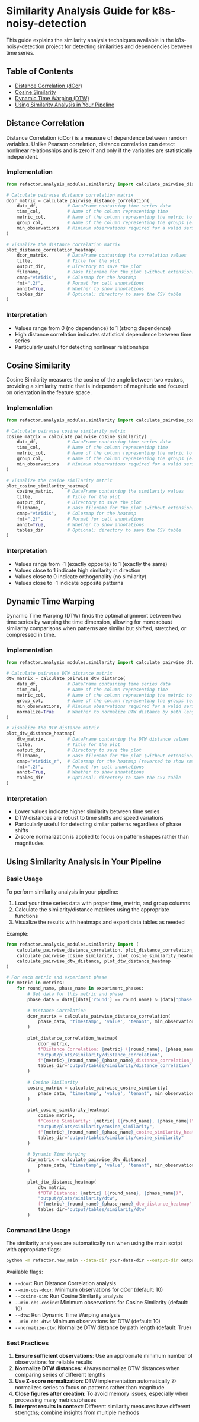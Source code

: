 # Similarity Analysis Guide for k8s-noisy-detection

This guide explains the similarity analysis techniques available in the k8s-noisy-detection project for detecting similarities and dependencies between time series.

## Table of Contents
- [Distance Correlation (dCor)](#distance-correlation)
- [Cosine Similarity](#cosine-similarity)
- [Dynamic Time Warping (DTW)](#dynamic-time-warping)
- [Using Similarity Analysis in Your Pipeline](#using-similarity-analysis-in-your-pipeline)

## Distance Correlation

Distance Correlation (dCor) is a measure of dependence between random variables. Unlike Pearson correlation, distance correlation can detect nonlinear relationships and is zero if and only if the variables are statistically independent.

### Implementation

```python
from refactor.analysis_modules.similarity import calculate_pairwise_distance_correlation, plot_distance_correlation_heatmap

# Calculate pairwise distance correlation matrix
dcor_matrix = calculate_pairwise_distance_correlation(
    data_df,           # DataFrame containing time series data
    time_col,          # Name of the column representing time
    metric_col,        # Name of the column representing the metric to analyze
    group_col,         # Name of the column representing the groups (e.g., 'tenant_id')
    min_observations   # Minimum observations required for a valid series
)

# Visualize the distance correlation matrix
plot_distance_correlation_heatmap(
    dcor_matrix,       # DataFrame containing the correlation values
    title,             # Title for the plot
    output_dir,        # Directory to save the plot
    filename,          # Base filename for the plot (without extension)
    cmap="viridis",    # Colormap for the heatmap
    fmt=".2f",         # Format for cell annotations
    annot=True,        # Whether to show annotations
    tables_dir         # Optional: directory to save the CSV table
)
```

### Interpretation

- Values range from 0 (no dependence) to 1 (strong dependence)
- High distance correlation indicates statistical dependence between time series
- Particularly useful for detecting nonlinear relationships

## Cosine Similarity

Cosine Similarity measures the cosine of the angle between two vectors, providing a similarity metric that is independent of magnitude and focused on orientation in the feature space.

### Implementation

```python
from refactor.analysis_modules.similarity import calculate_pairwise_cosine_similarity, plot_cosine_similarity_heatmap

# Calculate pairwise cosine similarity matrix
cosine_matrix = calculate_pairwise_cosine_similarity(
    data_df,           # DataFrame containing time series data
    time_col,          # Name of the column representing time
    metric_col,        # Name of the column representing the metric to analyze
    group_col,         # Name of the column representing the groups (e.g., 'tenant')
    min_observations   # Minimum observations required for a valid series
)

# Visualize the cosine similarity matrix
plot_cosine_similarity_heatmap(
    cosine_matrix,     # DataFrame containing the similarity values
    title,             # Title for the plot
    output_dir,        # Directory to save the plot
    filename,          # Base filename for the plot (without extension)
    cmap="viridis",    # Colormap for the heatmap
    fmt=".2f",         # Format for cell annotations
    annot=True,        # Whether to show annotations
    tables_dir         # Optional: directory to save the CSV table
)
```

### Interpretation

- Values range from -1 (exactly opposite) to 1 (exactly the same)
- Values close to 1 indicate high similarity in direction
- Values close to 0 indicate orthogonality (no similarity)
- Values close to -1 indicate opposite patterns

## Dynamic Time Warping

Dynamic Time Warping (DTW) finds the optimal alignment between two time series by warping the time dimension, allowing for more robust similarity comparisons when patterns are similar but shifted, stretched, or compressed in time.

### Implementation

```python
from refactor.analysis_modules.similarity import calculate_pairwise_dtw_distance, plot_dtw_distance_heatmap

# Calculate pairwise DTW distance matrix
dtw_matrix = calculate_pairwise_dtw_distance(
    data_df,           # DataFrame containing time series data
    time_col,          # Name of the column representing time
    metric_col,        # Name of the column representing the metric to analyze
    group_col,         # Name of the column representing the groups (e.g., 'tenant')
    min_observations,  # Minimum observations required for a valid series
    normalize=True     # Whether to normalize DTW distance by path length
)

# Visualize the DTW distance matrix
plot_dtw_distance_heatmap(
    dtw_matrix,        # DataFrame containing the DTW distance values
    title,             # Title for the plot
    output_dir,        # Directory to save the plot
    filename,          # Base filename for the plot (without extension)
    cmap="viridis_r",  # Colormap for the heatmap (reversed to show smaller values darker)
    fmt=".2f",         # Format for cell annotations
    annot=True,        # Whether to show annotations
    tables_dir         # Optional: directory to save the CSV table
)
```

### Interpretation

- Lower values indicate higher similarity between time series
- DTW distances are robust to time shifts and speed variations
- Particularly useful for detecting similar patterns regardless of phase shifts
- Z-score normalization is applied to focus on pattern shapes rather than magnitudes

## Using Similarity Analysis in Your Pipeline

### Basic Usage

To perform similarity analysis in your pipeline:

1. Load your time series data with proper time, metric, and group columns
2. Calculate the similarity/distance matrices using the appropriate functions
3. Visualize the results with heatmaps and export data tables as needed

Example:

```python
from refactor.analysis_modules.similarity import (
    calculate_pairwise_distance_correlation, plot_distance_correlation_heatmap,
    calculate_pairwise_cosine_similarity, plot_cosine_similarity_heatmap,
    calculate_pairwise_dtw_distance, plot_dtw_distance_heatmap
)

# For each metric and experiment phase
for metric in metrics:
    for round_name, phase_name in experiment_phases:
        # Get data for this metric and phase
        phase_data = data[(data['round'] == round_name) & (data['phase'] == phase_name)]
        
        # Distance Correlation
        dcor_matrix = calculate_pairwise_distance_correlation(
            phase_data, 'timestamp', 'value', 'tenant', min_observations=10
        )
        
        plot_distance_correlation_heatmap(
            dcor_matrix,
            f"Distance Correlation: {metric} ({round_name}, {phase_name})",
            "output/plots/similarity/distance_correlation",
            f"{metric}_{round_name}_{phase_name}_distance_correlation_heatmap",
            tables_dir="output/tables/similarity/distance_correlation"
        )
        
        # Cosine Similarity
        cosine_matrix = calculate_pairwise_cosine_similarity(
            phase_data, 'timestamp', 'value', 'tenant', min_observations=10
        )
        
        plot_cosine_similarity_heatmap(
            cosine_matrix,
            f"Cosine Similarity: {metric} ({round_name}, {phase_name})",
            "output/plots/similarity/cosine_similarity", 
            f"{metric}_{round_name}_{phase_name}_cosine_similarity_heatmap",
            tables_dir="output/tables/similarity/cosine_similarity"
        )
        
        # Dynamic Time Warping
        dtw_matrix = calculate_pairwise_dtw_distance(
            phase_data, 'timestamp', 'value', 'tenant', min_observations=10, normalize=True
        )
        
        plot_dtw_distance_heatmap(
            dtw_matrix,
            f"DTW Distance: {metric} ({round_name}, {phase_name})",
            "output/plots/similarity/dtw",
            f"{metric}_{round_name}_{phase_name}_dtw_distance_heatmap", 
            tables_dir="output/tables/similarity/dtw"
        )
```

### Command Line Usage

The similarity analyses are automatically run when using the main script with appropriate flags:

```bash
python -m refactor.new_main --data-dir your-data-dir --output-dir output-dir --dcor --cosine-sim --dtw
```

Available flags:
- `--dcor`: Run Distance Correlation analysis
- `--min-obs-dcor`: Minimum observations for dCor (default: 10)
- `--cosine-sim`: Run Cosine Similarity analysis
- `--min-obs-cosine`: Minimum observations for Cosine Similarity (default: 10)
- `--dtw`: Run Dynamic Time Warping analysis
- `--min-obs-dtw`: Minimum observations for DTW (default: 10)
- `--normalize-dtw`: Normalize DTW distance by path length (default: True)

### Best Practices

1. **Ensure sufficient observations**: Use an appropriate minimum number of observations for reliable results
2. **Normalize DTW distances**: Always normalize DTW distances when comparing series of different lengths
3. **Use Z-score normalization**: DTW implementation automatically Z-normalizes series to focus on patterns rather than magnitude
4. **Close figures after creation**: To avoid memory issues, especially when processing many metrics/phases
5. **Interpret results in context**: Different similarity measures have different strengths; combine insights from multiple methods
